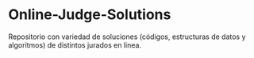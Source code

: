 # Online-Judge-Solutions
Repositorio con variedad de soluciones (códigos, estructuras de datos y algoritmos) de distintos jurados en linea.
